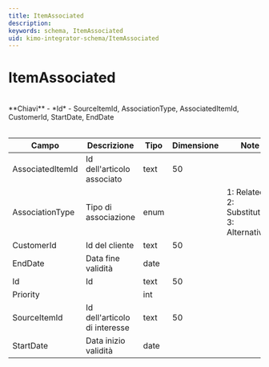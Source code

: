 ```yaml
---
title: ItemAssociated
description:
keywords: schema, ItemAssociated
uid: kimo-integrator-schema/ItemAssociated
---
```


# ItemAssociated

<br>
**Chiavi**
- *Id*
- SourceItemId, AssociationType, AssociatedItemId, CustomerId, StartDate, EndDate
<br><br>

| Campo | Descrizione | Tipo | Dimensione | Note |
| --- | --- | --- | --- | --- |
| AssociatedItemId | Id dell'articolo associato | text | 50 |  |
| AssociationType | Tipo di associazione | enum |  | 1: Related, 2: Substitutive, 3: Alternative |
| CustomerId | Id del cliente | text | 50 |  |
| EndDate | Data fine validità | date |  |  |
| Id | Id | text | 50 |  |
| Priority |  | int |  |  |
| SourceItemId | Id dell'articolo di interesse | text | 50 |  |
| StartDate | Data inizio validità | date |  |  |

